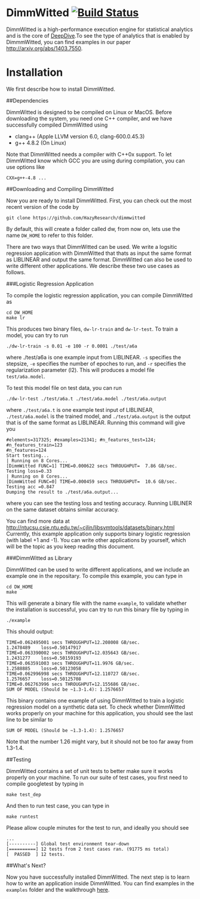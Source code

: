 DimmWitted [![Build Status](https://travis-ci.org/HazyResearch/deepdive.svg?branch=master)](https://travis-ci.org/HazyResearch/deepdive)
==

DimmWitted is a high-performance execution engine for statistical analytics
and is the core of [DeepDive](deepdive.stanford.edu).To see the type of analytics that is enabled by DimmmWitted, you can find examples in our paper
http://arxiv.org/abs/1403.7550.

# Installation

We first describe how to install DimmWitted.

##Dependencies

DimmWitted is designed to be compiled on Linux
or MacOS. Before downloading the system, you need
one C++ compiler, and we have successfully compiled
DimmWitted using

  - clang++ (Apple LLVM version 6.0, clang-600.0.45.3)
  - g++ 4.8.2 (On Linux)

Note that DimmWitted needs a compiler with C++0x support.
To let DimmWitted know which GCC you are using during compilation, you can use options
like

    CXX=g++-4.8 ...

##Downloading and Compiling DimmWitted

Now you are ready to install DimmWitted. First, you can
check out the most recent version of the code by

    git clone https://github.com/HazyResearch/dimmwitted

By default, this will create a folder called dw, from now
on, lets use the name `DW_HOME` to refer to this folder.

There are two ways that DimmWitted can be used. We write
a logsitic regression application with DimmWitted that
thats as input the same format as LIBLINEAR and output the
same format. DimmWitted can also be used to write different 
other applications. We describe these two use cases as follows.

###Logistic Regression Application

To compile the logistic regression application, you can compile
DimmWitted as

    cd DW_HOME
    make lr
    
This produces two binary files, `dw-lr-train` and `dw-lr-test`.
To train a model, you can try to run

    ./dw-lr-train -s 0.01 -e 100 -r 0.0001 ./test/a6a  

where ./test/a6a is one example input from LIBLINEAR. `-s`
specifies the stepsize, `-e` specifies the number of epoches
to run, and `-r` specifies the regularization parameter (l2).
This will produces a model file `test/a6a.model`.

To test this model file on test data, you can run

    ./dw-lr-test ./test/a6a.t ./test/a6a.model ./test/a6a.output
    
where `./test/a6a.t` is one example test input of LIBLINEAR,
`./test/a6a.model` is the trained model, and `./test/a6a.output`
is the output that is of the same format as LIBLINEAR. Running
this command will give you

    #elements=317325; #examples=21341; #n_features_test=124; #n_features_train=123
    #n_features=124
    Start testing...
    | Running on 8 Cores...
    [DimmWitted FUNC=1] TIME=0.000622 secs THROUGHPUT=  7.86 GB/sec.
    Testing loss=0.33
    | Running on 8 Cores...
    [DimmWitted FUNC=0] TIME=0.000459 secs THROUGHPUT=  10.6 GB/sec.
    Testing acc =0.847
    Dumping the result to ./test/a6a.output...

where you can see the testing loss and testing accuracy. Running LIBLINER
on the same dataset obtains similar accuracy.

You can find more data at http://ntucsu.csie.ntu.edu.tw/~cjlin/libsvmtools/datasets/binary.html
Currently, this example application only supports binary logistic
regression (with label +1 and -1). You can write other applications
by yourself, which will be the topic as you keep reading this document.

###DimmWitted as Library

DimmWitted can be used to write different applications, and
we include an example one in the repositary. To compile
this example, you can type in

    cd DW_HOME
    make

This will generate a binary file with the name `example`, to
validate whether the installation is successful, you can try
to run this binary file by typing in

    ./example

This should output:

    TIME=0.062495001 secs THROUGHPUT=12.208008 GB/sec.
    1.2478489    loss=0.50147917
    TIME=0.063390002 secs THROUGHPUT=12.035643 GB/sec.
    1.2431277    loss=0.50159193
    TIME=0.063591003 secs THROUGHPUT=11.9976 GB/sec.
    1.2588885    loss=0.50123058
    TIME=0.062996998 secs THROUGHPUT=12.110727 GB/sec.
    1.2576657    loss=0.50125708
    TIME=0.062763996 secs THROUGHPUT=12.155686 GB/sec.
    SUM OF MODEL (Should be ~1.3-1.4): 1.2576657

This binary contains one example of using DimmWitted to train
a logistic regression model on a synthetic data set. To check
whether DimmWitted works properly on your machine for this application, 
you should see the last line to be similar to 

    SUM OF MODEL (Should be ~1.3-1.4): 1.2576657

Note that the number 1.26 might vary, but it should not be too far
away from 1.3-1.4.

##Testing

DimmWitted contains a set of unit tests to better make sure
it works properly on your machine. To run our suite of test
cases, you first need to compile googletest by typing in

    make test_dep

And then to run test case, you can type in

    make runtest

Please allow couple minutes for the test to run, and ideally you
should see

    ...
    [----------] Global test environment tear-down
    [==========] 12 tests from 2 test cases ran. (91775 ms total)
    [  PASSED  ] 12 tests.

##What's Next?

Now you have successfully installed DimmWitted. The next step
is to learn how to write an application inside DimmWitted.
You can find examples in the `examples` folder and the walkthrough
[here](https://github.com/HazyResearch/dimmwitted/wiki).

